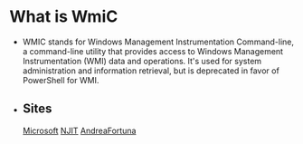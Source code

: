 # What is WmiC
* WMIC stands for Windows Management Instrumentation Command-line, a command-line utility that provides access to Windows Management Instrumentation (WMI) data and operations. It's used for system administration and information retrieval, but is deprecated in favor of PowerShell for WMI.
* ## Sites
  [Microsoft]([https://learn.microsoft.com/en-us/windows/win32/wmisdk/wmic?utm_source=chatgpt.com](https://techcommunity.microsoft.com/blog/askperf/useful-wmic-queries/375023))
  [NJIT](https://njit.io/kb/os/windows/wmic-examples/?utm_source=chatgpt.com)
  [AndreaFortuna](https://andreafortuna.org/2017/08/09/windows-command-line-cheatsheet-part-2-wmic/)
